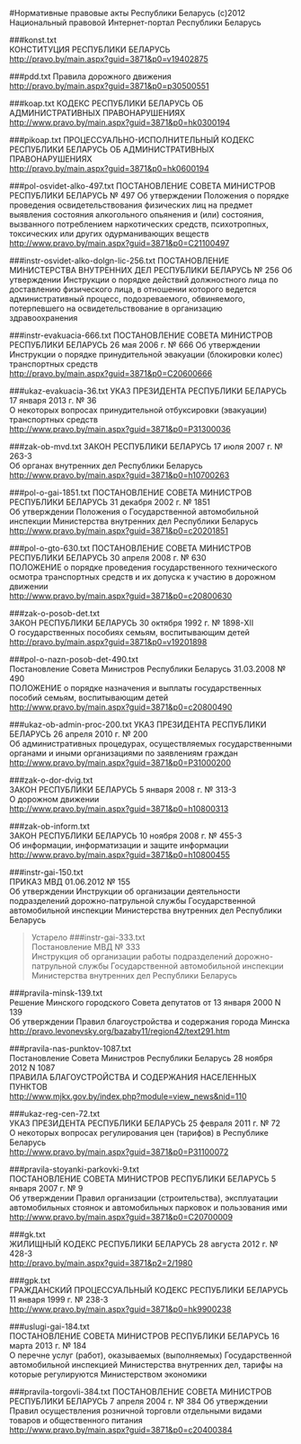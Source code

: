 #Нормативные правовые акты Республики Беларусь
(с)2012 Национальный правовой Интернет-портал Республики Беларусь


###konst.txt  
КОНСТИТУЦИЯ РЕСПУБЛИКИ БЕЛАРУСЬ  
<http://pravo.by/main.aspx?guid=3871&p0=v19402875>

###pdd.txt
Правила дорожного движения  
<http://pravo.by/main.aspx?guid=3871&p0=p30500551>  

###koap.txt
КОДЕКС РЕСПУБЛИКИ БЕЛАРУСЬ ОБ АДМИНИСТРАТИВНЫХ ПРАВОНАРУШЕНИЯХ  
<http://www.pravo.by/main.aspx?guid=3871&p0=hk0300194>  

###pikoap.txt
ПРОЦЕССУАЛЬНО-ИСПОЛНИТЕЛЬНЫЙ КОДЕКС РЕСПУБЛИКИ БЕЛАРУСЬ ОБ АДМИНИСТРАТИВНЫХ ПРАВОНАРУШЕНИЯХ  
<http://pravo.by/main.aspx?guid=3871&p0=hk0600194>

###pol-osvidet-alko-497.txt
ПОСТАНОВЛЕНИЕ СОВЕТА МИНИСТРОВ РЕСПУБЛИКИ БЕЛАРУСЬ № 497
Об утверждении Положения о порядке проведения освидетельствования физических лиц на предмет выявления состояния алкогольного опьянения и (или) состояния, вызванного потреблением наркотических средств, психотропных, токсических или других одурманивающих веществ  
<http://www.pravo.by/main.aspx?guid=3871&p0=C21100497>

###instr-osvidet-alko-dolgn-lic-256.txt
ПОСТАНОВЛЕНИЕ МИНИСТЕРСТВА ВНУТРЕННИХ ДЕЛ РЕСПУБЛИКИ БЕЛАРУСЬ № 256
Об утверждении Инструкции о порядке действий должностного лица по доставлению физического лица, в отношении которого ведется административный процесс, подозреваемого, обвиняемого, потерпевшего на освидетельствование в организацию здравоохранения

###instr-evakuacia-666.txt
ПОСТАНОВЛЕНИЕ СОВЕТА МИНИСТРОВ РЕСПУБЛИКИ БЕЛАРУСЬ 26 мая 2006 г. № 666
Об утверждении Инструкции о порядке принудительной эвакуации (блокировки колес) транспортных средств  
<http://pravo.by/main.aspx?guid=3871&p0=C20600666>

###ukaz-evakuacia-36.txt
УКАЗ ПРЕЗИДЕНТА РЕСПУБЛИКИ БЕЛАРУСЬ 17 января 2013 г. № 36  
О некоторых вопросах принудительной отбуксировки (эвакуации) транспортных средств  
<http://www.pravo.by/main.aspx?guid=3871&p0=P31300036>

###zak-ob-mvd.txt
ЗАКОН РЕСПУБЛИКИ БЕЛАРУСЬ 17 июля 2007 г. № 263-З  
Об органах внутренних дел Республики Беларусь  
<http://www.pravo.by/main.aspx?guid=3871&p0=h10700263>

###pol-o-gai-1851.txt
ПОСТАНОВЛЕНИЕ СОВЕТА МИНИСТРОВ РЕСПУБЛИКИ БЕЛАРУСЬ 31 декабря 2002 г. № 1851  
Об утверждении Положения о Государственной автомобильной инспекции Министерства внутренних дел Республики Беларусь  
<http://www.pravo.by/main.aspx?guid=3871&p0=c20201851>

###pol-o-gto-630.txt
ПОСТАНОВЛЕНИЕ СОВЕТА МИНИСТРОВ РЕСПУБЛИКИ БЕЛАРУСЬ 30 апреля 2008 г. № 630  
ПОЛОЖЕНИЕ о порядке проведения государственного технического осмотра транспортных средств и их допуска к участию в дорожном движении  
<http://www.pravo.by/main.aspx?guid=3871&p0=c20800630>  

###zak-o-posob-det.txt  
ЗАКОН РЕСПУБЛИКИ БЕЛАРУСЬ 30 октября 1992 г. № 1898-XІІ  
О государственных пособиях семьям, воспитывающим детей  
<http://pravo.by/main.aspx?guid=3871&p0=v19201898>

###pol-o-nazn-posob-det-490.txt  
Постановление Совета Министров Республики Беларусь 31.03.2008 № 490  
ПОЛОЖЕНИЕ о порядке назначения и выплаты государственных пособий семьям, воспитывающим детей  
<http://www.pravo.by/main.aspx?guid=3871&p0=c20800490>

###ukaz-ob-admin-proc-200.txt
УКАЗ ПРЕЗИДЕНТА РЕСПУБЛИКИ БЕЛАРУСЬ 26 апреля 2010 г. № 200  
Об административных процедурах, осуществляемых государственными органами и иными организациями по заявлениям граждан  
<http://www.pravo.by/main.aspx?guid=3871&p0=P31000200>  

###zak-o-dor-dvig.txt  
ЗАКОН РЕСПУБЛИКИ БЕЛАРУСЬ 5 января 2008 г. № 313-З  
О дорожном движении  
<http://www.pravo.by/main.aspx?guid=3871&p0=h10800313>  

###zak-ob-inform.txt  
ЗАКОН РЕСПУБЛИКИ БЕЛАРУСЬ 10 ноября 2008 г. № 455-З  
Об информации, информатизации и защите информации  
<http://www.pravo.by/main.aspx?guid=3871&p0=h10800455>

###instr-gai-150.txt  
ПРИКАЗ МВД 01.06.2012 № 155  
Об утверждении Инструкции об организации деятельности подразделений дорожно-патрульной службы Государственной автомобильной инспекции Министерства внутренних дел Республики Беларусь

>Устарело
###instr-gai-333.txt  
>Постановление МВД № 333  
Инструкция об организации работы подразделений дорожно-патрульной службы Государственной автомобильной инспекции Министерства внутренних дел Республики Беларусь  

###pravila-minsk-139.txt  
Решение Минского городского Совета депутатов от 13 января 2000 N 139  
Об утверждении Правил благоустройства и содержания города Минска  
<http://pravo.levonevsky.org/bazaby11/region42/text291.htm>

###pravila-nas-punktov-1087.txt  
Постановление Совета Министров Республики Беларусь 28 ноября 2012 N 1087  
ПРАВИЛА БЛАГОУСТРОЙСТВА И СОДЕРЖАНИЯ НАСЕЛЕННЫХ ПУНКТОВ  
<http://www.mjkx.gov.by/index.php?module=view_news&nid=110>

###ukaz-reg-cen-72.txt  
УКАЗ ПРЕЗИДЕНТА РЕСПУБЛИКИ БЕЛАРУСЬ 25 февраля 2011 г. № 72  
О некоторых вопросах регулирования цен (тарифов) в Республике Беларусь  
<http://www.pravo.by/main.aspx?guid=3871&p0=P31100072>

###pravila-stoyanki-parkovki-9.txt  
ПОСТАНОВЛЕНИЕ СОВЕТА МИНИСТРОВ РЕСПУБЛИКИ БЕЛАРУСЬ 5 января 2007 г. № 9  
Об утверждении Правил организации (строительства), эксплуатации автомобильных стоянок и автомобильных парковок и пользования ими  
<http://www.pravo.by/main.aspx?guid=3871&p0=C20700009>

###gk.txt  
ЖИЛИЩНЫЙ КОДЕКС РЕСПУБЛИКИ БЕЛАРУСЬ 28 августа 2012 г. № 428-З  
<http://pravo.by/main.aspx?guid=3871&p2=2/1980>

###gpk.txt  
ГРАЖДАНСКИЙ ПРОЦЕССУАЛЬНЫЙ КОДЕКС РЕСПУБЛИКИ БЕЛАРУСЬ 11 января 1999 г. № 238-З    
<http://www.pravo.by/main.aspx?guid=3871&p0=hk9900238>

###uslugi-gai-184.txt  
ПОСТАНОВЛЕНИЕ СОВЕТА МИНИСТРОВ РЕСПУБЛИКИ БЕЛАРУСЬ 16 марта 2013 г. № 184  
О перечне услуг (работ), оказываемых (выполняемых) Государственной автомобильной инспекцией Министерства внутренних дел, тарифы на которые регулируются Министерством экономики

###pravila-torgovli-384.txt
ПОСТАНОВЛЕНИЕ СОВЕТА МИНИСТРОВ РЕСПУБЛИКИ БЕЛАРУСЬ 7 апреля 2004 г. № 384
Об утверждении Правил осуществления розничной торговли отдельными видами товаров и общественного питания  
<http://www.pravo.by/main.aspx?guid=3871&p0=c20400384>

